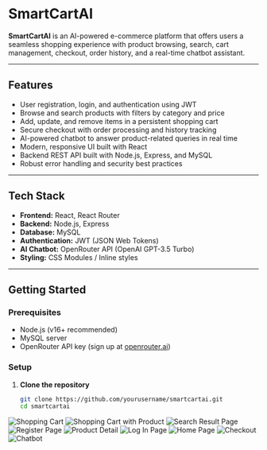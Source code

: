 # SmartCartAI

**SmartCartAI** is an AI-powered e-commerce platform that offers users a seamless shopping experience with product browsing, search, cart management, checkout, order history, and a real-time chatbot assistant.

---

## Features

- User registration, login, and authentication using JWT
- Browse and search products with filters by category and price
- Add, update, and remove items in a persistent shopping cart
- Secure checkout with order processing and history tracking
- AI-powered chatbot to answer product-related queries in real time
- Modern, responsive UI built with React
- Backend REST API built with Node.js, Express, and MySQL
- Robust error handling and security best practices

---

## Tech Stack

- **Frontend:** React, React Router
- **Backend:** Node.js, Express
- **Database:** MySQL
- **Authentication:** JWT (JSON Web Tokens)
- **AI Chatbot:** OpenRouter API (OpenAI GPT-3.5 Turbo)
- **Styling:** CSS Modules / Inline styles

---

## Getting Started

### Prerequisites

- Node.js (v16+ recommended)
- MySQL server
- OpenRouter API key (sign up at [openrouter.ai](https://openrouter.ai/))

### Setup

1. **Clone the repository**

   ```bash
   git clone https://github.com/yourusername/smartcartai.git
   cd smartcartai


![Shopping Cart](https://github.com/user-attachments/assets/0e0a7b79-614e-4704-9b26-7cff58b2fe02)
![Shopping Cart with Product](https://github.com/user-attachments/assets/e08aaedc-49bc-4c24-8eef-43953227accc)
![Search Result Page](https://github.com/user-attachments/assets/ea7c38b9-3f8e-4981-a1d1-a0a19877fff8)
![Register Page](https://github.com/user-attachments/assets/5b14e2a6-2665-4d09-9a51-a7c3b46286f8)
![Product Detail](https://github.com/user-attachments/assets/a78bda34-5bbe-43a2-ac50-627774e038bc)
![Log In Page](https://github.com/user-attachments/assets/ac4b7426-6864-47a9-9ab9-243e1edc70d9)
![Home Page](https://github.com/user-attachments/assets/66c34453-e979-4c8b-b861-82c987c32ba8)
![Checkout](https://github.com/user-attachments/assets/f3df978c-bac6-466f-ab67-b72211ac67e6)
![Chatbot](https://github.com/user-attachments/assets/0a6c8366-c69e-46f0-9ba5-dce3d39fb8cf)

